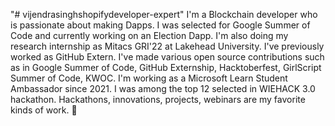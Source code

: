 "# vijendrasinghshopifydeveloper-expert" 
I'm a Blockchain developer who is passionate about making Dapps. I was selected for Google Summer of Code and currently working on an Election Dapp. I'm also doing my research internship as Mitacs GRI'22 at Lakehead University. I've previously worked as GitHub Extern. I've made various open source contributions such as in Google Summer of Code, GitHub Externship, Hacktoberfest, GirlScript Summer of Code, KWOC.
I'm working as a Microsoft Learn Student Ambassador since 2021. I was among the top 12 selected in WIEHACK 3.0 hackathon. Hackathons, innovations, projects, webinars are my favorite kinds of work. 🌟